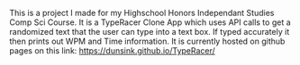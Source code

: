 This is a project I made for my Highschool Honors Independant Studies Comp Sci Course. It is a TypeRacer Clone App which uses API calls to get a randomized text that the user can type into a text box. If typed accurately it then prints out WPM and Time information. It is currently hosted on github pages on this link: https://dunsink.github.io/TypeRacer/
